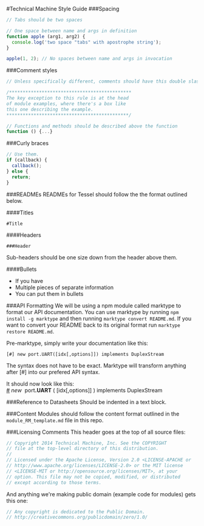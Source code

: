 #Technical Machine Style Guide
###Spacing
```js
// Tabs should be two spaces

// One space between name and args in definition
function apple (arg1, arg2) {
  console.log('two space "tabs" with apostrophe string');
}

apple(1, 2); // No spaces between name and args in invocation
```

###Comment styles
```js
// Unless specifically different, comments should have this double slash, space, capital first letter, no period

/*********************************************
The key exception to this rule is at the head
of module examples, where there's a box like
this one describing the example.
*********************************************/

// Functions and methods should be described above the function
function () {...}
```

###Curly braces
```js
// Use them.
if (callback) {
  callback();
} else {
  return;
}
```

###READMEs
READMEs for Tessel should follow the the format outlined below.

####Titles
````
#Title
````

####Headers
```
###Header
```
Sub-headers should be one size down from the header above them.

####Bullets
* If you have
* Multiple pieces of separate information
* You can put them in bullets

###API Formatting
We will be using a npm module called marktype to format our API documentation. You can use marktype by running `npm install -g marktype` and then running `marktype convert README.md`. If you want to convert your README back to its original format run `marktype restore README.md`.

Pre-marktype, simply write your documentation like this:
```  
[#] new port.UART([idx[,options]]) implements DuplexStream
```

The syntax does not have to be exact. Marktype will transform anything after [#] into our prefered API syntax.

It should now look like this:  
&#x20;<a href="#api-new-port-UART-idx-options-implements-DuplexStream" name="api-new-port-UART-idx-options-implements-DuplexStream">#</a> <i>new</i>&nbsp; port<b>.UART</b> ( [idx[,options]] ) implements DuplexStream  

###Reference to Datasheets
Should be indented in a text block.

###Content
Modules should follow the content format outlined in the `module_RM_template.md` file in this repo.

###Licensing Comments
This header goes at the top of all source files:
```.js
// Copyright 2014 Technical Machine, Inc. See the COPYRIGHT
// file at the top-level directory of this distribution.
//
// Licensed under the Apache License, Version 2.0 <LICENSE-APACHE or
// http://www.apache.org/licenses/LICENSE-2.0> or the MIT license
// <LICENSE-MIT or http://opensource.org/licenses/MIT>, at your
// option. This file may not be copied, modified, or distributed
// except according to those terms.
```

And anything we're making public domain (example code for modules) gets this one:
```.js
// Any copyright is dedicated to the Public Domain.
// http://creativecommons.org/publicdomain/zero/1.0/
